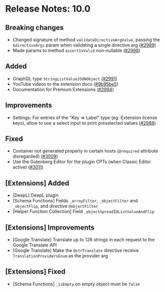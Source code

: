 # Release Notes: 10.0

## Breaking changes

- Changed signature of method `validateDirectiveArgValue`, passing the `$directiveArgs` param when validating a single directive arg ([#2989](https://github.com/GatoGraphQL/GatoGraphQL/pull/2989))
- Made params to method `assertIsValid` non-nullable ([#2998](https://github.com/GatoGraphQL/GatoGraphQL/pull/2998))

## Added

- GraphQL type `StringListValueJSONObject` ([#2991](https://github.com/GatoGraphQL/GatoGraphQL/pull/2991))
- YouTube videos to the extension docs ([#9b95be5](https://github.com/GatoGraphQL/GatoGraphQL/commit/9b95be598df6ac15aa63927922ed32fd83548489))
- Documentation for Premium Extensions ([#2994](https://github.com/GatoGraphQL/GatoGraphQL/pull/2994))

## Improvements

- Settings: For entries of the "Key => Label" type (eg: Extension license keys), allow to use a select input to print preselected values ([#2988](https://github.com/GatoGraphQL/GatoGraphQL/pull/2988))

## Fixed

- Container not generated properly in certain hosts (`@required` attribute disregarded) ([#3009](https://github.com/GatoGraphQL/GatoGraphQL/pull/3009))
- Use the Gutenberg Editor for the plugin CPTs (when Classic Editor active) ([#3011](https://github.com/GatoGraphQL/GatoGraphQL/pull/3011))

## [Extensions] Added

- [DeepL] DeepL plugin
- [Schema Functions] Fields `_arrayFilter`, `_objectFilter` and `_objectFlip`, and directive `@objectFilter`
- [Helper Function Collection] Field `_objectSpreadIDListValueAndFlip`

## [Extensions] Improvements

- [Google Translate] Translate up to 128 strings in each request to the Google Translate API
- [Google Translate] Make the `@strTranslate` directive receive `TranslationProvidersEnum` as the provider arg

## [Extensions] Fixed

- [Schema Functions] `_isEmpty` on empty object must be `false`
